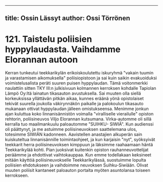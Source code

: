 
---
title: Ossin Lässyt
author: Ossi Törrönen
---

    
# 121. Taistelu poliisien hyppylaudasta. Vaihdamme Elorannan autoon

Kerran tunkeutui teekkarikylän erikoiskoulutettu iskuryhmä "vakain tuumin ja varastamisen 
aikomuksella" poliisiopistoon ja sai kuin saikin evakuoiduksi voimistelusalista peräti suuren puisen 
hyppylaudan. Tämä voitonmerkki naulattiin sitten TKY III:n julkisivuun kolmannen kerroksen 
kohdalle Tapiolan Lämpö Oy:ltä lainatun tikasauton avustuksella. Sai muuten olla siellä korkeuksissa 
yllättävän pitkän aikaa, kunnes eräänä yönä opistolaiset tekivät suurella joukolla väkirynnäkön paikalle 
ja palokoulun tikasauto mukanaan ottivat hyppylaudan jälleen omistukseensa. Menimme jonkun ajan 
kuluttua koko linnanisännistön voimalla "viralliselle vierailulle" opiston rehtorin, poliisineuvos Viljo 
Elorannan kutsumana. Virka-automme oli sillä kerralla tuo maailmankuulu paloautomme "SUIHKU-
SIWIÄ". Kun audienssi oli päättynyt, ja me astuimme poliisineuvoksen saattelemana ulos, totesimme 
SIWIÄN kadonneen. Aavistellen anastajien alkuperän sain kuiskuteltua linnanisännille toimintaohjeet, 
ja kun karjaisin "nyt", syöksyivät teekkarit herra poliisineuvoksen kimppuun ja läksimme raahaamaan 
häntä Teekkarikylää kohti. Pian juoksivat kuitenkin opiston rauhanneuvottelijat peräämme ja ehdottivat 
vaihtokauppaa. Kun emme todellakaan keksineet mitään käyttöä poliisineuvokselle Teekkarikylässä, 
suostuimme lopulta poliisien ehdotukseen ja vaihdoimme neuvoksen Suihku-Siwiään. Olivat muuten 
poliisit kantaneet paloauton portaita myöten asuntolansa toiseen kerrokseen.
